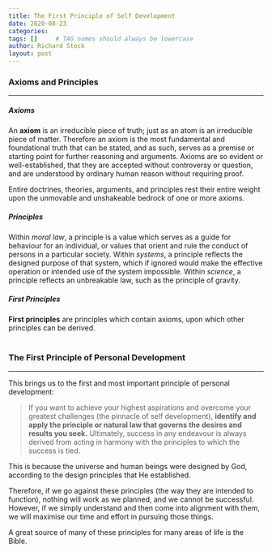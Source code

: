 ```yaml
---
title: The First Principle of Self Development
date: 2020-08-23
categories: 
tags: []     # TAG names should always be lowercase
author: Richard Stock
layout: post
---
```


### Axioms and Principles
---

##### Axioms

An **axiom** is an irreducible piece of truth; just as an atom is an irreducible piece of matter.  Therefore an axiom is the most fundamental and foundational truth that can be stated, and as such, serves as a premise or starting point for further reasoning and arguments.  Axioms are so evident or well-established, that they are accepted without controversy or question, and are understood by ordinary human reason without requiring proof.

Entire doctrines, theories, arguments, and principles rest their entire weight upon the unmovable and unshakeable bedrock of one or more axioms.

##### Principles

Within *moral law*, a principle is a value which serves as a guide for behaviour for an individual, or values that orient and rule the conduct of persons in a particular society.  Within *systems*, a principle reflects the designed purpose of that system, which if ignored would make the effective operation or intended use of the system impossible.  Within *science*, a principle reflects an unbreakable law, such as the principle of gravity.  

##### First Principles

**First principles** are principles which contain axioms, upon which other principles can be derived.
<br/><br/>

### The First Principle of Personal Development
---

This brings us to the first and most important principle of personal development:

> If you want to achieve your highest aspirations and overcome your greatest challenges (the pinnacle of self development), **identify and apply the principle or natural law that governs the desires and results you seek.** Ultimately, success in any endeavour is always derived from acting in harmony with the principles to which the success is tied.  

This is because the universe and human beings were designed by God, according to the design principles that He established.  

Therefore, if we go against these principles (the way they are intended to function), nothing will work as we planned, and we cannot be successful.  However, if we simply understand and then come into alignment with them, we will maximise our time and effort in pursuing those things.  

A great source of many of these principles for many areas of life is the Bible. 

